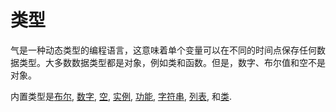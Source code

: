 # 类型

气是一种动态类型的编程语言，这意味着单个变量可以在不同的时间点保存任何数据类型。大多数数据类型都是对象，例如类和函数。但是，数字、布尔值和空不是对象。

内置类型是[布尔](boolean.md), [数字](number.md), [空](nil.md), [实例](class.md), [功能](function.md), [字符串](string.md), [列表](list.md), 和[类](class.md).
